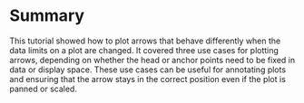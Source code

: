 # Summary

This tutorial showed how to plot arrows that behave differently when the data limits on a plot are changed. It covered three use cases for plotting arrows, depending on whether the head or anchor points need to be fixed in data or display space. These use cases can be useful for annotating plots and ensuring that the arrow stays in the correct position even if the plot is panned or scaled.

